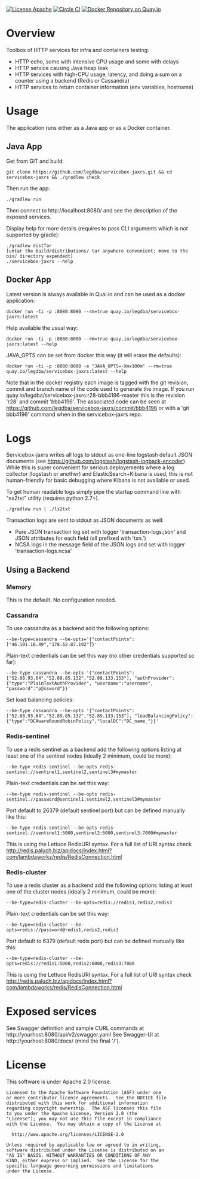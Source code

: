 [![License Apache](https://www.brimarx.com/pub/apache2.svg)](http://www.apache.org/licenses/LICENSE-2.0)
[![Circle CI](https://circleci.com/gh/legdba/servicebox-jaxrs.svg?style=shield)](https://circleci.com/gh/legdba/servicebox-jaxrs)
[![Docker Repository on Quay.io](https://quay.io/repository/legdba/servicebox-jaxrs/status "Docker Repository on Quay.io")](https://quay.io/repository/legdba/servicebox-jaxrs)
# Overview
Toolbox of HTTP services for infra and containers testing:
* HTTP echo, some with intensive CPU usage and some with delays
* HTTP service causing Java heap leak
* HTTP services with high-CPU usage, latency, and doing a sum on a counter using a backend (Redis or Cassandra)
* HTTP services to return container information (env variables, hostname)

# Usage
The application runs either as a Java app or as a Docker container.

## Java App
Get from GIT and build:
```
git clone https://github.com/legdba/servicebox-jaxrs.git && cd servicebox-jaxrs && ./gradlew check
```
Then run the app:
```
./gradlew run
```
Then connect to http://localhost:8080/ and see the description of the exposed services.

Display help for more details (requires to pass CLI arguments which is not supported by gradle):
```
./gradlew distTar
[untar the build/distributions/ tar anywhere convenient; move to the bin/ directory expendedt]
./servicebox-jaxrs --help
```

## Docker App
Latest version is always available in Quai.io and can be used as a docker application:
```
docker run -ti -p :8080:8080 --rm=true quay.io/legdba/servicebox-jaxrs:latest
```
Help available the usual way:
```
docker run -ti -p :8080:8080 --rm=true quay.io/legdba/servicebox-jaxrs:latest --help
```
JAVA_OPTS can be set from docker this way (it will erase the defaults):
```
docker run -ti -p :8080:8080 -e "JAVA_OPTS=-Xmx100m" --rm=true quay.io/legdba/servicebox-jaxrs:latest --help
```

Note that in the docker registry each image is tagged with the git revision, commit and branch name of the code
used to generate the image. If you run quay.io/legdba/servicebox-jaxrs:r28-bbb4196-master this is the revision 'r28'
and commit 'bbb4196'. The associated code can be seen at https://github.com/legdba/servicebox-jaxrs/commit/bbb4196
or with a 'git bbb4196' command when in the servicebox-jaxrs repo.

# Logs
Servicebox-jaxrs writes all logs to stdout as one-line logstash default JSON documents
(see https://github.com/logstash/logstash-logback-encoder). While this is super convenient for serious deployements
where a log collector (logstash or another) and ElasticSearch+Kibana is used, this is not human-friendly for basic
debugging where Kibana is not available or used.

To get human readable logs simply pipe the startup command line with "es2txt" utility (requires python 2.7+).

```
./gradlew run | ./ls2txt
```

Transaction logs are sent to stdout as JSON documents as well:
- Pure JSON transaction log set with logger 'transaction-logs.json' and JSON attributes for each field (all prefixed with 'txn.')
- NCSA logs in the message field of the JSON logs and set with logger 'transaction-logs.ncsa'

## Using a Backend

### Memory
This is the default. No configuration needed.

### Cassandra
To use cassandra as a backend add the following options:
```
--be-type=cassandra --be-opts='{"contactPoints":["46.101.16.49","178.62.87.192"]}'
```
Plain-text credentials can be set this way (no other credentials supported so far):
```
--be-type cassandra --be-opts '{"contactPoints":["52.88.93.64","52.89.85.132","52.89.133.153"], "authProvider":{"type":"PlainTextAuthProvider", "username":"username", "password":"p@ssword"}}'
```
Set load balancing policies:
```
--be-type cassandra --be-opts '{"contactPoints":["52.88.93.64","52.89.85.132","52.89.133.153"], "loadBalancingPolicy":{"type":"DCAwareRoundRobinPolicy","localDC":"DC_name_"}}'
```

### Redis-sentinel
To use a redis sentinel as a backend add the following options listing at least one of the sentinel nodes (ideally 2
minimum, could be more):
```
--be-type redis-sentinel --be-opts redis-sentinel://sentinel1,sentinel2,sentinel3#mymaster
```
Plain-text credentials can be set this way:
```
--be-type redis-sentinel --be-opts redis-sentinel://password@sentinel1,sentinel2,sentinel3#mymaster
```
Port default to 26379 (default sentinel port) but can be defined manually like this:
```
--be-type redis-sentinel --be-opts redis-sentinel://sentinel1:5000,sentinel2:6000,sentinel3:7000#mymaster
```

This is using the Lettuce RedisURI syntax.
For a full list of URI syntax check http://redis.paluch.biz/apidocs/index.html?com/lambdaworks/redis/RedisConnection.html

### Redis-cluster
To use a redis cluster as a backend add the following options listing at least one of the cluster nodes (ideally 2
minimum, could be more):
```
--be-type=redis-cluster --be-opts=redis://redis1,redis2,redis3
```
Plain-text credentials can be set this way:
```
--be-type=redis-cluster --be-opts=redis://password@redis1,redis2,redis3
```
Port default to 6379 (default redis port) but can be defined manually like this:
```
--be-type=redis-cluster --be-opts=redis://redis1:5000,redis2:6000,redis3:7000
```

This is using the Lettuce RedisURI syntax.
For a full list of URI syntax check http://redis.paluch.biz/apidocs/index.html?com/lambdaworks/redis/RedisConnection.html

# Exposed services

See Swagger definition and sample CURL commands at http://yourhost:8080/api/v2/swagger.yaml
See Swagger-UI at http://yourhost:8080/docs/ (mind the final '/').

# License
This software is under Apache 2.0 license.

```
Licensed to the Apache Software Foundation (ASF) under one
or more contributor license agreements.  See the NOTICE file
distributed with this work for additional information
regarding copyright ownership.  The ASF licenses this file
to you under the Apache License, Version 2.0 (the
"License"); you may not use this file except in compliance
with the License.  You may obtain a copy of the License at

  http://www.apache.org/licenses/LICENSE-2.0

Unless required by applicable law or agreed to in writing,
software distributed under the License is distributed on an
"AS IS" BASIS, WITHOUT WARRANTIES OR CONDITIONS OF ANY
KIND, either express or implied.  See the License for the
specific language governing permissions and limitations
under the License.
```
